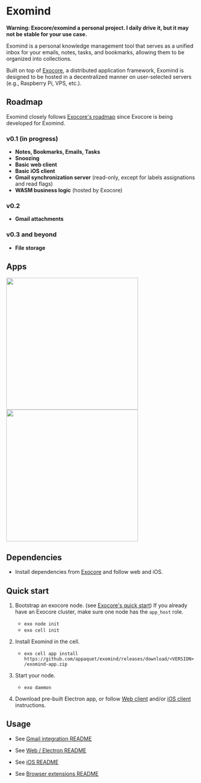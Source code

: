# Exomind

**Warning: Exocore/exomind a personal project. I daily drive it, but it may not be stable for your use case.**

Exomind is a personal knowledge management tool that serves as a unified inbox for your emails, notes, tasks, and bookmarks, allowing them to be organized into collections.

Built on top of [Exocore](../exocore), a distributed application framework, Exomind is designed to be hosted in a decentralized manner on user-selected servers (e.g., Raspberry Pi, VPS, etc.).

## Roadmap

Exomind closely follows [Exocore's roadmap](../exocore#roadmap) since Exocore is being developed for Exomind.

### v0.1 (in progress)

* **Notes, Bookmarks, Emails, Tasks**
* **Snoozing**
* **Basic web client**
* **Basic iOS client**
* **Gmail synchronization server** (read-only, except for labels assignations and read flags)
* **WASM business logic** (hosted by Exocore)

### v0.2

* **Gmail attachments**

### v0.3 and beyond

* **File storage**

## Apps

<img src="https://user-images.githubusercontent.com/129552/107126442-fb39c500-687d-11eb-8e61-39d66a3edf3d.gif" height="350" />
<img src="https://user-images.githubusercontent.com/129552/107126280-e6a8fd00-687c-11eb-9a00-5e2405bfcc59.gif" height="350" />

## Dependencies

* Install dependencies from [Exocore](../exocore) and follow web and iOS.

## Quick start

1. Bootstrap an exocore node. (see [Exocore's quick start](../exocore#quick-start))
   If you already have an Exocore cluster, make sure one node has the `app_host` role.
    * `exo node init`
    * `exo cell init`

2. Install Exomind in the cell.
    * `exo cell app install https://github.com/appaquet/exomind/releases/download/<VERSION>/exomind-app.zip`

3. Start your node.
    * `exo daemon`

4. Download pre-built Electron app, or follow [Web client](./web/README.md) and/or [iOS client](./ios/README.md) instructions.

## Usage

* See [Gmail integration README](./integrations/gmail/README.md)

* See [Web / Electron README](./web/README.md)

* See [iOS README](./ios/README.md)

* See [Browser extensions README](./browsers/README.md)
